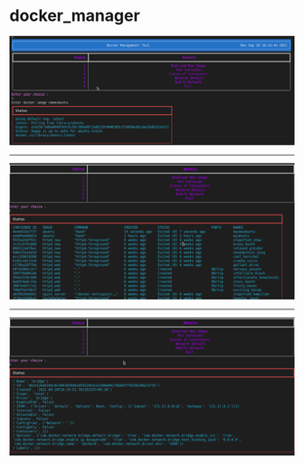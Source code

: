 # docker_manager

![Features1](https://github.com/karthikwgz/docker_manager/blob/master/ss.png)

__________________________________________________________________________________________________________


![Features2](https://github.com/karthikwgz/docker_manager/blob/master/ss1.png)

__________________________________________________________________________________________________________

![Features3](https://github.com/karthikwgz/docker_manager/blob/master/ss2.png)
